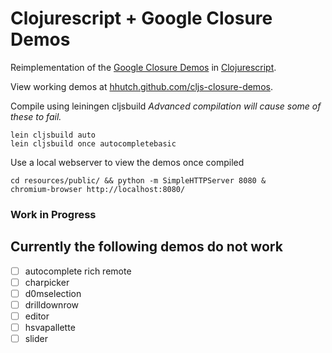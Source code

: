 # Clojurescript + Google Closure Demos

Reimplementation of the [Google Closure Demos](http://closure-library.googlecode.com/svn/trunk/closure/goog/demos/) in [Clojurescript](https://github.com/clojure/clojurescript).

View working demos at [hhutch.github.com/cljs-closure-demos](http://hhutch.github.com/cljs-closure-demos/).

Compile using leiningen cljsbuild
*Advanced compilation will cause some of these to fail.*

	lein cljsbuild auto
	lein cljsbuild once autocompletebasic

Use a local webserver to view the demos once compiled

	cd resources/public/ && python -m SimpleHTTPServer 8080 &
	chromium-browser http://localhost:8080/
	
### Work in Progress

## Currently the following demos do not work
- [ ] autocomplete rich remote
- [ ] charpicker
- [ ] d0mselection
- [ ] drilldownrow
- [ ] editor
- [ ] hsvapallette
- [ ] slider
